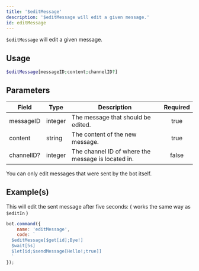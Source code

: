 ```yaml
---
title: '$editMessage'
description: '$editMessage will edit a given message.'
id: editMessage
---
```


`$editMessage` will edit a given message.

## Usage

```php
$editMessage[messageID;content;channelID?]
```

## Parameters

| Field      | Type    | Description                                        | Required |
| ---------- | ------- | -------------------------------------------------- |:--------:|
| messageID  | integer | The message that should be edited.                 |   true   |
| content    | string  | The content of the new message.                    |   true   |
| channelID? | integer | The channel ID of where the message is located in. |  false   |

You can only edit messages that were sent by the bot itself.

## Example(s)

This will edit the sent message after five seconds: ( works the same way as `$editIn` )

```javascript
bot.command({
    name: 'editMessage',
    code: `
  $editMessage[$get[id];Bye!]
  $wait[5s]
  $let[id;$sendMessage[Hello!;true]]
  `
});
```